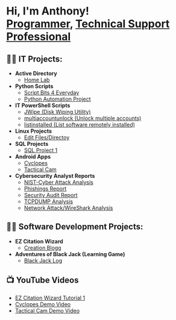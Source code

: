 <h1>Hi, I'm Anthony! <br/><a href="https://github.com/ALNorman1">Programmer</a>, <a href="">Technical Support Professional</a>

<h2>👨‍💻 IT Projects:</h2>


- <b>Active Directory</b>
  - [Home Lab](https://github.com/ALNorman/ActiveDirectoryLab)
- <b>Python Scripts</b>
  - [Script Bits 4 Everyday](https://github.com/ALNorman/Python-Script-Bits)
  - [Python Automation Project](https://github.com/ALNorman/Python-Automation)
- <b>IT PowerShell Scripts</b>
  - [JWipe (Disk Wiping Utility)](https://github.com/ALNorman/Python-Script-Bits)
  - [multiaccountunlock (Unlock multiple accounts)](https://github.com/ALNorman/PowerShell2)
  - [listinstalled (List software remotely installed)](https://github.com/ALNorman/PowerShell3)
- <b>Linux Projects</b>
  - [Edit Files/Directoy](https://github.com/ALNorman/Linux-Project-1)
- <b>SQL Projects</b>
  - [SQL Project 1](https://github.com/ALNorman/SQL1)
- <b>Android Apps</b>
  - [Cyclopes](https://www.youtube.com/watch?v=6LUulpEZvL4)
  - [Tactical Cam](https://www.youtube.com/watch?v=pi1Rk78jrf0)
- <b>Cybersecurity Analyst Reports</b>
  - [NIST-Cyber Attack Analysis](https://github.com/ALNorman/NIST-CyberAttackAnalysis)
  - [Phishings Report](https://github.com/ALNorman/Cybersecurity1)
  - [Security Audit Report](https://github.com/ALNorman/SecurityAudit)
  - [TCPDUMP Analysis](https://github.com/ALNorman/Analysis-DNS-ICMP-Traffic)
  - [Network Attack/WireShark Analysis](https://github.com/ALNorman/NetworkAttack1)
<h2>👨‍💻 Software Development Projects:</h2>

- <b>EZ Citation Wizard</b>
  - [Creation Blogg](https://citationwizard.blogspot.com/)
- <b>Adventures of Black Jack (Learning Game)</b>
  - [Black Jack Log](https://github.com/ALNorman/Blackjack) 
    
<h2>📺  YouTube Videos</h2>

- [EZ Citation Wizard Tutorial 1](https://youtu.be/G5ife5wJSlE)
- [Cyclopes Demo Video](https://www.youtube.com/watch?v=6LUulpEZvL4)
- [Tactical Cam Demo Video](https://www.youtube.com/watch?v=pi1Rk78jrf0)
